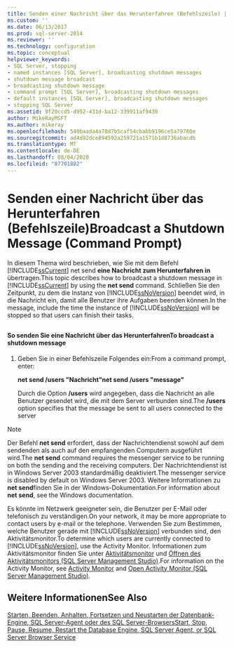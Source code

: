 ```yaml
---
title: Senden einer Nachricht über das Herunterfahren (Befehlszeile) | Microsoft-Dokumentation
ms.custom: ''
ms.date: 06/13/2017
ms.prod: sql-server-2014
ms.reviewer: ''
ms.technology: configuration
ms.topic: conceptual
helpviewer_keywords:
- SQL Server, stopping
- named instances [SQL Server], broadcasting shutdown messages
- shutdown message broadcast
- broadcasting shutdown message
- command prompt [SQL Server], broadcasting shutdown messages
- default instances [SQL Server], broadcasting shutdown messages
- stopping SQL Server
ms.assetid: 9f20ccd5-d952-431d-ba12-339911af9430
author: MikeRayMSFT
ms.author: mikeray
ms.openlocfilehash: 540baada4a78d7b5caf54cbabb9196ce5a79780e
ms.sourcegitcommit: ad4d92dce894592a259721a1571b1d8736abacdb
ms.translationtype: MT
ms.contentlocale: de-DE
ms.lasthandoff: 08/04/2020
ms.locfileid: "87701882"
---
```

# <a name="broadcast-a-shutdown-message-command-prompt"></a><span data-ttu-id="5a630-102">Senden einer Nachricht über das Herunterfahren (Befehlszeile)</span><span class="sxs-lookup"><span data-stu-id="5a630-102">Broadcast a Shutdown Message (Command Prompt)</span></span>
  <span data-ttu-id="5a630-103">In diesem Thema wird beschrieben, wie Sie mit dem Befehl [!INCLUDE[ssCurrent](../../includes/sscurrent-md.md)] net send **eine Nachricht zum Herunterfahren in** übertragen.</span><span class="sxs-lookup"><span data-stu-id="5a630-103">This topic describes how to broadcast a shutdown message in [!INCLUDE[ssCurrent](../../includes/sscurrent-md.md)] by using the **net send** command.</span></span> <span data-ttu-id="5a630-104">Schließen Sie den Zeitpunkt, zu dem die Instanz von [!INCLUDE[ssNoVersion](../../includes/ssnoversion-md.md)] beendet wird, in die Nachricht ein, damit alle Benutzer ihre Aufgaben beenden können.</span><span class="sxs-lookup"><span data-stu-id="5a630-104">In the message, include the time the instance of [!INCLUDE[ssNoVersion](../../includes/ssnoversion-md.md)] will be stopped so that users can finish their tasks.</span></span>  
  
##  <a name="SSMSProcedure"></a>  
  
#### <a name="to-broadcast-a-shutdown-message"></a><span data-ttu-id="5a630-105">So senden Sie eine Nachricht über das Herunterfahren</span><span class="sxs-lookup"><span data-stu-id="5a630-105">To broadcast a shutdown message</span></span>  
  
1.  <span data-ttu-id="5a630-106">Geben Sie in einer Befehlszeile Folgendes ein:</span><span class="sxs-lookup"><span data-stu-id="5a630-106">From a command prompt, enter:</span></span>  
  
     <span data-ttu-id="5a630-107">**net send /users "Nachricht"**</span><span class="sxs-lookup"><span data-stu-id="5a630-107">**net send /users "message"**</span></span>  
  
     <span data-ttu-id="5a630-108">Durch die Option **/users** wird angegeben, dass die Nachricht an alle Benutzer gesendet wird, die mit dem Server verbunden sind.</span><span class="sxs-lookup"><span data-stu-id="5a630-108">The **/users** option specifies that the message be sent to all users connected to the server</span></span>  
  
> [!NOTE]  
>  <span data-ttu-id="5a630-109">Der Befehl **net send** erfordert, dass der Nachrichtendienst sowohl auf dem sendenden als auch auf den empfangenden Computern ausgeführt wird.</span><span class="sxs-lookup"><span data-stu-id="5a630-109">The **net send** command requires the messenger service to be running on both the sending and the receiving computers.</span></span> <span data-ttu-id="5a630-110">Der Nachrichtendienst ist in Windows Server 2003 standardmäßig deaktiviert.</span><span class="sxs-lookup"><span data-stu-id="5a630-110">The messenger service is disabled by default on Windows Server 2003.</span></span> <span data-ttu-id="5a630-111">Weitere Informationen zu **net send**finden Sie in der Windows-Dokumentation.</span><span class="sxs-lookup"><span data-stu-id="5a630-111">For information about **net send**, see the Windows documentation.</span></span>  
  
 <span data-ttu-id="5a630-112">Es könnte im Netzwerk geeigneter sein, die Benutzer per E-Mail oder telefonisch zu verständigen.</span><span class="sxs-lookup"><span data-stu-id="5a630-112">On your network, it may be more appropriate to contact users by e-mail or the telephone.</span></span> <span data-ttu-id="5a630-113">Verwenden Sie zum Bestimmen, welche Benutzer gerade mit [!INCLUDE[ssNoVersion](../../includes/ssnoversion-md.md)] verbunden sind, den Aktivitätsmonitor.</span><span class="sxs-lookup"><span data-stu-id="5a630-113">To determine which users are currently connected to [!INCLUDE[ssNoVersion](../../includes/ssnoversion-md.md)], use the Activity Monitor.</span></span> <span data-ttu-id="5a630-114">Informationen zum Aktivitätsmonitor finden Sie unter [Aktivitätsmonitor](../../relational-databases/performance-monitor/activity-monitor.md) und [Öffnen des Aktivitätsmonitors &#40;SQL Server Management Studio&#41;](../../relational-databases/performance-monitor/open-activity-monitor-sql-server-management-studio.md).</span><span class="sxs-lookup"><span data-stu-id="5a630-114">For information on the Activity Monitor, see [Activity Monitor](../../relational-databases/performance-monitor/activity-monitor.md) and [Open Activity Monitor &#40;SQL Server Management Studio&#41;](../../relational-databases/performance-monitor/open-activity-monitor-sql-server-management-studio.md).</span></span>  
  
## <a name="see-also"></a><span data-ttu-id="5a630-115">Weitere Informationen</span><span class="sxs-lookup"><span data-stu-id="5a630-115">See Also</span></span>  
 [<span data-ttu-id="5a630-116">Starten, Beenden, Anhalten, Fortsetzen und Neustarten der Datenbank-Engine, SQL Server-Agent oder des SQL Server-Browsers</span><span class="sxs-lookup"><span data-stu-id="5a630-116">Start, Stop, Pause, Resume, Restart the Database Engine, SQL Server Agent, or SQL Server Browser Service</span></span>](start-stop-pause-resume-restart-sql-server-services.md)  
  
  
